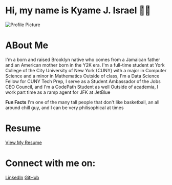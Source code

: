 # Hi, my name is Kyame J. Israel 👋🏾

![Profile Picture](/assets/DSC04043.jpg)

# ABout Me
I'm a born and raised Brooklyn native who comes from a Jamaican father and an American mother born in the Y2K era.
I'm a full-time student at York College of the City University of New York (CUNY) with a major in Computer Science and a minor in Mathematics
Outside of class, I'm a Data Science Fellow for CUNY Tech Prep, I serve as a Student Ambassador of the Jobs CEO Council, and I'm a CodePath Student as well
Outside of academia, I work part time as a ramp agent for JFK at JetBlue

**Fun Facts** I'm one of the many tall people that don't like basketball, an all around chill guy, and I can be very philisophical at times

# Resume
[View My Resume](Kyame_Israel_SWE_Resume.pdf)

# Connect with me on:
[LinkedIn](https://www.linkedin.com/in/kyameisrael/)
[GitHub](https://github.com/yeokj)




